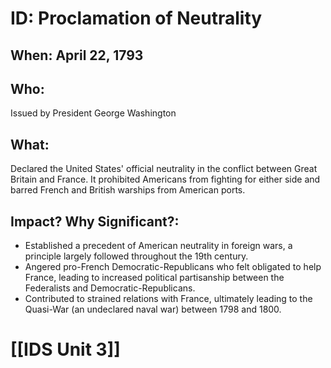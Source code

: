 # ID: Proclamation of Neutrality 
## When: April 22, 1793
## Who: 
Issued by President George Washington 
## What:
Declared the United States' official neutrality in the conflict between Great Britain and France.  It prohibited Americans from fighting for either side and barred French and British warships from American ports.
## Impact? Why Significant?: 
- Established a precedent of American neutrality in foreign wars, a principle largely followed throughout the 19th century. 
-  Angered pro-French Democratic-Republicans who felt obligated to help France, leading to increased political partisanship between the Federalists and Democratic-Republicans.
-  Contributed to strained relations with France, ultimately leading to the Quasi-War (an undeclared naval war) between 1798 and 1800. 

# [[IDS Unit 3]]